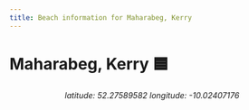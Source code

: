 ```yaml
---
title: Beach information for Maharabeg, Kerry
---
```

# Maharabeg, Kerry 🟦

<div align="center"><i>latitude: 52.27589582 longitude: -10.02407176</i></div>